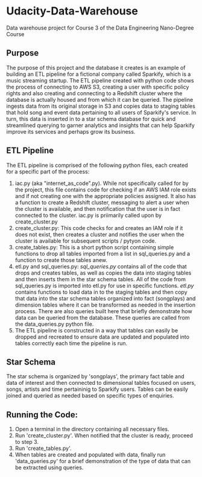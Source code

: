 # Udacity-Data-Warehouse
Data warehouse project for Course 3 of the Data Engineering Nano-Degree Course

## Purpose
The purpose of this project and the database it creates is an example of building an ETL pipeline for a fictional company called Sparkify, which is a music streaming startup.  The ETL pipeline created with python code shows the process of connecting to AWS S3, creating a user with specific policy rights and also creating and connecting to a Redshift cluster where the database is actually housed and from which it can be queried.  The pipeline ingests data from its original storage in S3 and copies data to staging tables that hold song and event data pertaining to all users of Sparkify's service.  In turn, this data is inserted in to a star schema database for quick and streamlined querying to garner analytics and insights that can help Sparkify improve its services and perhaps grow its business.

## ETL Pipeline
The ETL pipeline is comprised of the following python files, each created for a specific part of the process:
1. iac.py (aka "internet_as_code".py).  While not specifically called for by the project, this file contains code for checking if an AWS IAM role exists and if not creating one with the appropriate policies assigned.  It also has a function to create a Redshift cluster, messaging to alert a user when the cluster is available, and then notification that the user is in fact connected to the cluster.  iac.py is priimarily called upon by create_cluster.py
2. create_cluster.py: This code checks for and creates an IAM role if it does not exist, then creates a cluster and notifies the user when the cluster is available for subsequent scripts / pytyon code.
3. create_tables.py: This is a short python script containing simple functions to drop all tables imported from a list in sql_queries.py and a function to create those tables anew.
4. etl.py and sql_queries.py: *sql_queries.py* contains all of the code that drops and creates tables, as well as copies the data into staging tables and then inserts them in the star schema tables.  All of the code from sql_queries.py is imported into etl.py for use in specific functions.  *etl.py* contains functions to load data in to the staging tables and then copy that data into the star schema tables organized into fact (songplays) and dimension tables where it can be transformed as needed in the insertion process.  There are also queries built here that briefly demonstrate how data can be queried from the database.  These queries are called from the data_queries.py python file.
5. The ETL pipeline is constructed in a way that tables can easily be dropped and recreated to ensure data are updated and populated into tables correctly each time the pipeline is run.

## Star Schema
The star schema is organized by 'songplays', the primary fact table and data of interest and then connected to dimensional tables focused on users, songs, artists and time pertaininig to Sparkify users.  Tables can be easily joined and queried as needed based on specific types of enquiries.

## Running the Code:
1. Open a terminal in the directory containing all necessary files.
2. Run 'create_cluster.py'. When notified that the cluster is ready, proceed to step 3.
3. Run 'create_tables.py'.
4. When tables are created and populated with data, finally run 'data_queries.py' for a brief demonstration of the type of data that can be extracted using queries.
